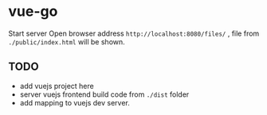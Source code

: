 # vue-go

Start server
Open browser address `http://localhost:8080/files/` , file from `./public/index.html` will be shown. 

## TODO

- add vuejs project here
- server vuejs frontend build code from `./dist` folder
- add mapping to vuejs dev server.
